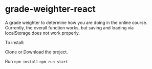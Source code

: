 # grade-weighter-react
A grade weighter to determine how you are doing in the online course. Currently, the overall function works, but saving and loading via localStorage does not work properly.

To install:

Clone or Download the project.

Run
`npm install`
`npm run start`
